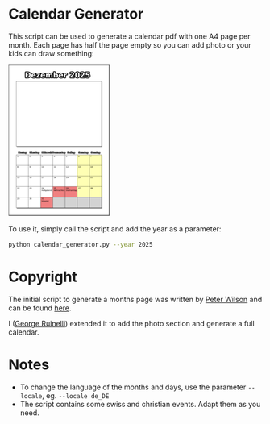 # Calendar Generator
This script can be used to generate a calendar pdf with one A4 page per month.
Each page has half the page empty so you can add photo or your kids can draw something:

[![calendar](resized_calendar.png)](calendar.png)

To use it, simply call the script and add the year as a parameter:
```bash
python calendar_generator.py --year 2025
```

# Copyright
The initial script to generate a months page was written by [Peter Wilson](https://github.com/meta4) and can be found [here](https://github.com/meta4/mplcal).

I ([George Ruinelli](https://github.com/caco3)) extended it to add the photo section and generate a full calendar.

# Notes
- To change the language of the months and days, use the parameter `--locale`, eg. `--locale de_DE`
- The script contains some swiss and christian events. Adapt them as you need.
